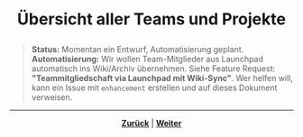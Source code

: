 # <p align="center">Übersicht aller Teams und Projekte</p>

> **Status:** Momentan ein Entwurf, Automatisierung geplant.
> **Automatisierung:** Wir wollen Team-Mitglieder aus Launchpad automatisch ins Wiki/Archiv übernehmen. Siehe Feature Request: **"Teammitgliedschaft via Launchpad mit Wiki-Sync"**.
> Wer helfen will, kann ein Issue mit `enhancement` erstellen und auf dieses Dokument verweisen.

---

<p align="center"><a href="/docs/02-arbeiten_bei_nadoo/02-training_und_vorbereitung/02-praesentationstraining/README.md"><strong>Zurück</strong></a> | 
<a href="/docs/02-arbeiten_bei_nadoo/03-teams/01-aktive_teams/README.md"><strong>Weiter</strong></a></p>

